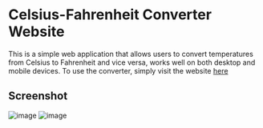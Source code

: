 # Celsius-Fahrenheit Converter Website

This is a simple web application that allows users to convert temperatures from Celsius to Fahrenheit and vice versa, works well on both desktop and mobile devices. To use the converter, simply visit the website [here](https://revou-fundamental-course.github.io/5-feb-24-althaafka/)

## Screenshot
![image](https://github.com/revou-fundamental-course/5-feb-24-althaafka/assets/92701179/f5c58032-8511-4622-b557-037ec7a5e5a4)
![image](https://github.com/revou-fundamental-course/5-feb-24-althaafka/assets/92701179/12deee37-f12f-4bb3-bc8e-1f348910a42b)

